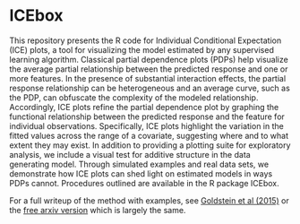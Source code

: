 ICEbox
======

This repository presents the R code for Individual Conditional Expectation (ICE) plots, a tool for visualizing the model estimated by any supervised learning algorithm. Classical partial dependence plots (PDPs) help visualize the average partial relationship between the predicted response and one or more features. In the presence of substantial interaction effects, the partial response relationship can be heterogeneous and an average curve, such as the PDP, can obfuscate the complexity of the modeled relationship. Accordingly, ICE plots refine the partial dependence plot by graphing the functional relationship between the predicted response and the feature for individual observations. Specifically, ICE plots highlight the variation in the fitted values across the range of a covariate, suggesting where and to what extent they may exist. In addition to providing a plotting suite for exploratory analysis, we include a visual test for additive structure in the data generating model. Through simulated examples and real data sets, we demonstrate how ICE plots can shed light on estimated models in ways PDPs cannot. Procedures outlined are available in the R package ICEbox.

For a full writeup of the method with examples, see [Goldstein et al (2015)](https://www.tandfonline.com/doi/abs/10.1080/10618600.2014.907095) or the [free arxiv version](http://arxiv.org/abs/1309.6392) which is largely the same. 

